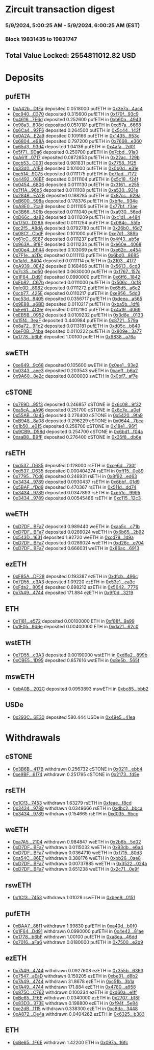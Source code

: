 # Zircuit transaction digest
### 5/9/2024, 5:00:25 AM - 5/9/2024, 6:00:25 AM (EST)
### Block 19831435 to 19831747

## Total Value Locked: 2554811012.82 USD

# Deposits
## pufETH
- [0xA42b...DfFa](https://etherscan.io/address/0xA42b3EEd1E7454DDa15d032682cAC1fb8013DfFa) deposited 0.0518000 pufETH in [0x3e7a...4ac4](https://etherscan.io/tx/0xA42b3EEd1E7454DDa15d032682cAC1fb8013DfFa)
- [0xc940...C370](https://etherscan.io/address/0xc94021324F11D1dE25450B52BC06F794e97dC370) deposited 0.315600 pufETH in [0xf70f...93c9](https://etherscan.io/tx/0xc94021324F11D1dE25450B52BC06F794e97dC370)
- [0x4616...7E6d](https://etherscan.io/address/0x4616bAd36cFd29060C3D9162ac5fE688b5807E6d) deposited 0.252600 pufETH in [0xb60a...4943](https://etherscan.io/tx/0x4616bAd36cFd29060C3D9162ac5fE688b5807E6d)
- [0x98a3...808d](https://etherscan.io/address/0x98a3Ac623e7aa0F12B76cBbAeF8D5c9Ab481808d) deposited 0.0510181 pufETH in [0xd57a...6668](https://etherscan.io/tx/0x98a3Ac623e7aa0F12B76cBbAeF8D5c9Ab481808d)
- [0x6Ca4...92F6](https://etherscan.io/address/0x6Ca4Db9eE6Ec786d569802035B601C711FFa92F6) deposited 0.264500 pufETH in [0x5c44...143f](https://etherscan.io/tx/0x6Ca4Db9eE6Ec786d569802035B601C711FFa92F6)
- [0x0A2A...E2a9](https://etherscan.io/address/0x0A2A357446341a6d70699B81Fd79271B9095E2a9) deposited 0.109166 pufETH in [0x1435...953c](https://etherscan.io/tx/0x0A2A357446341a6d70699B81Fd79271B9095E2a9)
- [0x6804...e98A](https://etherscan.io/address/0x68045948a843AA17449b11F061E84D5E33Dae98A) deposited 0.797200 pufETH in [0x7668...e360](https://etherscan.io/tx/0x68045948a843AA17449b11F061E84D5E33Dae98A)
- [0x65d3...93d4](https://etherscan.io/address/0x65d33f43AcD24ECb49361Eaee7fdD27eCDf193d4) deposited 1.04136 pufETH in [0x4afa...2d01](https://etherscan.io/tx/0x65d33f43AcD24ECb49361Eaee7fdD27eCDf193d4)
- [0x5f71...9Da6](https://etherscan.io/address/0x5f71Df4eB290e08A96370fE47E08d3e1A7029Da6) deposited 0.250700 pufETH in [0x7cbd...91a0](https://etherscan.io/tx/0x5f71Df4eB290e08A96370fE47E08d3e1A7029Da6)
- [0xA61f...0717](https://etherscan.io/address/0xA61fA9bdF93e447ED140cc7A4b743853930A0717) deposited 0.0872853 pufETH in [0x22ac...129b](https://etherscan.io/tx/0xA61fA9bdF93e447ED140cc7A4b743853930A0717)
- [0xcb53...C031](https://etherscan.io/address/0xcb535c9c6b585c307a32d40A3233912cDb20C031) deposited 0.981831 pufETH in [0x7758...1f25](https://etherscan.io/tx/0xcb535c9c6b585c307a32d40A3233912cDb20C031)
- [0x33d0...A1E8](https://etherscan.io/address/0x33d0230616FbeB76DDD96678e9feFee8ff07A1E8) deposited 0.101000 pufETH in [0x0b0d...e31e](https://etherscan.io/tx/0x33d0230616FbeB76DDD96678e9feFee8ff07A1E8)
- [0xe514...9C75](https://etherscan.io/address/0xe51418B196c5669D5761DD9d113c03e837cc9C75) deposited 0.0111175 pufETH in [0x7fad...7172](https://etherscan.io/tx/0xe51418B196c5669D5761DD9d113c03e837cc9C75)
- [0x4492...08BF](https://etherscan.io/address/0x4492ACd15c146a863b8284680cac3303296408BF) deposited 0.0111104 pufETH in [0x5c18...f24f](https://etherscan.io/tx/0x4492ACd15c146a863b8284680cac3303296408BF)
- [0x0454...6806](https://etherscan.io/address/0x04544f1326855278225dDe372Cb22B650e186806) deposited 0.0111130 pufETH in [0x3161...e255](https://etherscan.io/tx/0x04544f1326855278225dDe372Cb22B650e186806)
- [0x7f1A...96b5](https://etherscan.io/address/0x7f1A687088E9f0dB981cC4e01ccf5c0E0A2796b5) deposited 0.0111108 pufETH in [0xa530...931e](https://etherscan.io/tx/0x7f1A687088E9f0dB981cC4e01ccf5c0E0A2796b5)
- [0x284B...EA2B](https://etherscan.io/address/0x284B6d223B729dfc9938986D5eA6E011bDc0EA2B) deposited 0.188285 pufETH in [0x87cc...629a](https://etherscan.io/tx/0x284B6d223B729dfc9938986D5eA6E011bDc0EA2B)
- [0xB600...598a](https://etherscan.io/address/0xB600D13CeDFC2AfC8F06447956A74C4750a2598a) deposited 0.178376 pufETH in [0xbffe...934e](https://etherscan.io/tx/0xB600D13CeDFC2AfC8F06447956A74C4750a2598a)
- [0xA8E0...7ca9](https://etherscan.io/address/0xA8E0CB3783c9f1D64816f6443819d2dbf64A7ca9) deposited 0.0111105 pufETH in [0x77bf...f3ae](https://etherscan.io/tx/0xA8E0CB3783c9f1D64816f6443819d2dbf64A7ca9)
- [0x3B66...50fb](https://etherscan.io/address/0x3B66DCCF8273d120fF697860f42d72eC9AC650fb) deposited 0.0111040 pufETH in [0xa930...56ed](https://etherscan.io/tx/0x3B66DCCF8273d120fF697860f42d72eC9AC650fb)
- [0xD66c...da82](https://etherscan.io/address/0xD66c98634A83E27300aaf39d929b6dc1F1EDda82) deposited 0.0111209 pufETH in [0xc1d1...e484](https://etherscan.io/tx/0xD66c98634A83E27300aaf39d929b6dc1F1EDda82)
- [0x1750...D28A](https://etherscan.io/address/0x1750a66AFE097370B1607C0cf55522afE6aDD28A) deposited 0.0111254 pufETH in [0x084c...55fe](https://etherscan.io/tx/0x1750a66AFE097370B1607C0cf55522afE6aDD28A)
- [0xc2f5...A8dA](https://etherscan.io/address/0xc2f53C2EC64473EF333137C6a143eb60bee1A8dA) deposited 0.0792780 pufETH in [0x26b0...f6d7](https://etherscan.io/tx/0xc2f53C2EC64473EF333137C6a143eb60bee1A8dA)
- [0x08Cf...CbdF](https://etherscan.io/address/0x08Cf52BDb506AA4e44B1661c7a125Dd3681FCbdF) deposited 0.101000 pufETH in [0xe7d1...389b](https://etherscan.io/tx/0x08Cf52BDb506AA4e44B1661c7a125Dd3681FCbdF)
- [0x61cC...6E87](https://etherscan.io/address/0x61cC9Dcedca2C7761acC071a21A4066150e86E87) deposited 0.0111237 pufETH in [0x4f43...ab5a](https://etherscan.io/tx/0x61cC9Dcedca2C7761acC071a21A4066150e86E87)
- [0x963A...8f8F](https://etherscan.io/address/0x963A8DFD1898958044Dd0Ce84eA84B3de9c18f8F) deposited 0.0111234 pufETH in [0xe60e...4068](https://etherscan.io/tx/0x963A8DFD1898958044Dd0Ce84eA84B3de9c18f8F)
- [0x00e4...bF44](https://etherscan.io/address/0x00e42574Ab1417730d9147C57d19A82647FbbF44) deposited 0.103069 pufETH in [0xe62c...e454](https://etherscan.io/tx/0x00e42574Ab1417730d9147C57d19A82647FbbF44)
- [0x7F1e...a2Dc](https://etherscan.io/address/0x7F1e1AE72dB9be54225500624167089b858fa2Dc) deposited 0.0111113 pufETH in [0x6bd0...8685](https://etherscan.io/tx/0x7F1e1AE72dB9be54225500624167089b858fa2Dc)
- [0x1afd...8404](https://etherscan.io/address/0x1afdB696c10d8508D1f406Cd9034b4e51bA98404) deposited 0.0111114 pufETH in [0x2103...4177](https://etherscan.io/tx/0x1afdB696c10d8508D1f406Cd9034b4e51bA98404)
- [0xA939...0E42](https://etherscan.io/address/0xA939e3ED4afa46F76E566F34f1d2385F0bC00E42) deposited 0.168466 pufETH in [0x5613...6cd3](https://etherscan.io/tx/0xA939e3ED4afa46F76E566F34f1d2385F0bC00E42)
- [0x7c35...bd50](https://etherscan.io/address/0x7c35CBf70f2AD224B0bE17Fc832315132d6Ebd50) deposited 0.0630000 pufETH in [0xf767...157d](https://etherscan.io/tx/0x7c35CBf70f2AD224B0bE17Fc832315132d6Ebd50)
- [0x1F64...Dd91](https://etherscan.io/address/0x1F643779Ef4bb8909806a6CD01940aAb9721Dd91) deposited 0.0990000 pufETH in [0x6ff6...1842](https://etherscan.io/tx/0x1F643779Ef4bb8909806a6CD01940aAb9721Dd91)
- [0xFb82...C67b](https://etherscan.io/address/0xFb825b5EE5865e86c2fB0BBed76E87Ef6465C67b) deposited 0.0111000 pufETH in [0x506c...0cf8](https://etherscan.io/tx/0xFb825b5EE5865e86c2fB0BBed76E87Ef6465C67b)
- [0xfc0D...8982](https://etherscan.io/address/0xfc0Df9328874A5c391c58d30F27Db45342448982) deposited 0.0111272 pufETH in [0x65d5...a6e2](https://etherscan.io/tx/0xfc0Df9328874A5c391c58d30F27Db45342448982)
- [0xcb77...425E](https://etherscan.io/address/0xcb7710A9Dd804dB4C093f0a170bc3F3FE302425E) deposited 0.0110217 pufETH in [0xe956...5dd3](https://etherscan.io/tx/0xcb7710A9Dd804dB4C093f0a170bc3F3FE302425E)
- [0xc53d...8405](https://etherscan.io/address/0xc53d80f2153616019a652F3C4Fb1f23A751b8405) deposited 0.0356717 pufETH in [0xdeea...a565](https://etherscan.io/tx/0xc53d80f2153616019a652F3C4Fb1f23A751b8405)
- [0x9E88...a6BD](https://etherscan.io/address/0x9E889772A0e6d7273B1853f92852C73e5C45a6BD) deposited 0.0110217 pufETH in [0xba5b...1df8](https://etherscan.io/tx/0x9E889772A0e6d7273B1853f92852C73e5C45a6BD)
- [0xEe61...4C9e](https://etherscan.io/address/0xEe61DB9126c8a82DCF9c63C8fCB2ABd87d8C4C9e) deposited 0.0112190 pufETH in [0x4a19...d069](https://etherscan.io/tx/0xEe61DB9126c8a82DCF9c63C8fCB2ABd87d8C4C9e)
- [0xEB5B...0952](https://etherscan.io/address/0xEB5BD485665243B683b51c319e48482cC67a0952) deposited 0.0109232 pufETH in [0x3d8e...0133](https://etherscan.io/tx/0xEB5BD485665243B683b51c319e48482cC67a0952)
- [0x15f4...3eaF](https://etherscan.io/address/0x15f41755996000fBC183f2A489dE23Cf7DbC3eaF) deposited 0.440984 pufETH in [0x8721...579a](https://etherscan.io/tx/0x15f41755996000fBC183f2A489dE23Cf7DbC3eaF)
- [0x8a72...9Fc2](https://etherscan.io/address/0x8a729F8B176C1542a6cD273c58E05EeA15aD9Fc2) deposited 0.0113181 pufETH in [0xd05c...b840](https://etherscan.io/tx/0x8a729F8B176C1542a6cD273c58E05EeA15aD9Fc2)
- [0xeF0B...74ba](https://etherscan.io/address/0xeF0B739D7Fbda8C9b829C0b226ccb6C1eE4274ba) deposited 0.0110222 pufETH in [0x809e...3a77](https://etherscan.io/tx/0xeF0B739D7Fbda8C9b829C0b226ccb6C1eE4274ba)
- [0x1778...b6bF](https://etherscan.io/address/0x1778CB9fd8D489C740568A9bF16004D948d9b6bF) deposited 1.00100 pufETH in [0x9838...a76a](https://etherscan.io/tx/0x1778CB9fd8D489C740568A9bF16004D948d9b6bF)
## swETH
- [0xe649...9c68](https://etherscan.io/address/0xe649039e739Ed52E59Fe90d1928595460F129c68) deposited 0.105600 swETH in [0x0ee1...93e2](https://etherscan.io/tx/0xe649039e739Ed52E59Fe90d1928595460F129c68)
- [0x0343...aee3](https://etherscan.io/address/0x034350D7CfD289a5D3698a2369A5fF1cCD9Faee3) deposited 0.203543 swETH in [0xaeff...b6a2](https://etherscan.io/tx/0x034350D7CfD289a5D3698a2369A5fF1cCD9Faee3)
- [0x9A60...8e2c](https://etherscan.io/address/0x9A608d9F416518b5F11acf3dC5594C90D6998e2c) deposited 0.800000 swETH in [0x0bf7...af7e](https://etherscan.io/tx/0x9A608d9F416518b5F11acf3dC5594C90D6998e2c)
## cSTONE
- [0x7E9D...95f3](https://etherscan.io/address/0x7E9D3DeDc76e0C256d28e83a3D2d262De56795f3) deposited 0.246857 cSTONE in [0x6c08...9f32](https://etherscan.io/tx/0x7E9D3DeDc76e0C256d28e83a3D2d262De56795f3)
- [0xa5cA...aA96](https://etherscan.io/address/0xa5cA76c413c44EF8f7F8f07c3785Dd043114aA96) deposited 0.251700 cSTONE in [0x6c7e...a0ef](https://etherscan.io/tx/0xa5cA76c413c44EF8f7F8f07c3785Dd043114aA96)
- [0x55AB...0a45](https://etherscan.io/address/0x55AB64382ADBeDb19A00c921813d13369f910a45) deposited 0.276400 cSTONE in [0x5420...9fa9](https://etherscan.io/tx/0x55AB64382ADBeDb19A00c921813d13369f910a45)
- [0xB948...8a08](https://etherscan.io/address/0xB948Bf0147A952471aE0B880e29f9845675f8a08) deposited 0.296229 cSTONE in [0x0644...7bca](https://etherscan.io/tx/0xB948Bf0147A952471aE0B880e29f9845675f8a08)
- [0x1b50...e015](https://etherscan.io/address/0x1b50bDB71C265acdE77890eF980191F3F0f6e015) deposited 0.256700 cSTONE in [0x18e1...96f1](https://etherscan.io/tx/0x1b50bDB71C265acdE77890eF980191F3F0f6e015)
- [0x9CB9...D58d](https://etherscan.io/address/0x9CB9EAB4c0d8715Ac0Cd383b52085E32234BD58d) deposited 0.254700 cSTONE in [0x6bd1...f04a](https://etherscan.io/tx/0x9CB9EAB4c0d8715Ac0Cd383b52085E32234BD58d)
- [0xaaB8...B9fF](https://etherscan.io/address/0xaaB86036229568875A07818A6E91aD794C95B9fF) deposited 0.276400 cSTONE in [0x35f8...db6e](https://etherscan.io/tx/0xaaB86036229568875A07818A6E91aD794C95B9fF)
## rsETH
- [0xd537...D635](https://etherscan.io/address/0xd5378FC0E904B0552D24D0a54F34FD8aF084D635) deposited 0.128000 rsETH in [0xce6d...730f](https://etherscan.io/tx/0xd5378FC0E904B0552D24D0a54F34FD8aF084D635)
- [0xd537...D635](https://etherscan.io/address/0xd5378FC0E904B0552D24D0a54F34FD8aF084D635) deposited 0.000404274 rsETH in [0xff15...0e89](https://etherscan.io/tx/0xd5378FC0E904B0552D24D0a54F34FD8aF084D635)
- [0x7795...7Cd6](https://etherscan.io/address/0x779557786e5B68F5Ed7685Bc85B67F70dAbD7Cd6) deposited 0.246931 rsETH in [0x8f92...ed63](https://etherscan.io/tx/0x779557786e5B68F5Ed7685Bc85B67F70dAbD7Cd6)
- [0x3434...9789](https://etherscan.io/address/0x34349c5569e7B846c3558961552D2202760A9789) deposited 0.0930437 rsETH in [0x6bbf...01d9](https://etherscan.io/tx/0x34349c5569e7B846c3558961552D2202760A9789)
- [0x5BAF...fDd9](https://etherscan.io/address/0x5BAF523A503Cf0c8039c25631e22fcc9872afDd9) deposited 0.470367 rsETH in [0x511d...dd74](https://etherscan.io/tx/0x5BAF523A503Cf0c8039c25631e22fcc9872afDd9)
- [0x3434...9789](https://etherscan.io/address/0x34349c5569e7B846c3558961552D2202760A9789) deposited 0.0347893 rsETH in [0xe51c...9995](https://etherscan.io/tx/0x34349c5569e7B846c3558961552D2202760A9789)
- [0x3434...9789](https://etherscan.io/address/0x34349c5569e7B846c3558961552D2202760A9789) deposited 0.00545486 rsETH in [0xc115...12c3](https://etherscan.io/tx/0x34349c5569e7B846c3558961552D2202760A9789)
## weETH
- [0xD7DF...BFa7](https://etherscan.io/address/0xD7DF7E085214743530afF339aFC420c7c720BFa7) deposited 0.989440 weETH in [0xaa5c...c71b](https://etherscan.io/tx/0xD7DF7E085214743530afF339aFC420c7c720BFa7)
- [0xD7DF...BFa7](https://etherscan.io/address/0xD7DF7E085214743530afF339aFC420c7c720BFa7) deposited 0.0289024 weETH in [0x6b65...2b92](https://etherscan.io/tx/0xD7DF7E085214743530afF339aFC420c7c720BFa7)
- [0x543D...1631](https://etherscan.io/address/0x543Dcbd307f0726dad65E6083c2eD6853E911631) deposited 1.92720 weETH in [0xcd78...1d9a](https://etherscan.io/tx/0x543Dcbd307f0726dad65E6083c2eD6853E911631)
- [0xD7DF...BFa7](https://etherscan.io/address/0xD7DF7E085214743530afF339aFC420c7c720BFa7) deposited 0.0289024 weETH in [0xd26c...e704](https://etherscan.io/tx/0xD7DF7E085214743530afF339aFC420c7c720BFa7)
- [0xD7DF...BFa7](https://etherscan.io/address/0xD7DF7E085214743530afF339aFC420c7c720BFa7) deposited 0.666031 weETH in [0x86ac...6913](https://etherscan.io/tx/0xD7DF7E085214743530afF339aFC420c7c720BFa7)
## ezETH
- [0xF85A...DF28](https://etherscan.io/address/0xF85Ae009145F390D2aCd5D9DB8C3F5515Dd6DF28) deposited 0.193387 ezETH in [0xdfcb...496c](https://etherscan.io/tx/0xF85Ae009145F390D2aCd5D9DB8C3F5515Dd6DF28)
- [0x7D55...c3A3](https://etherscan.io/address/0x7D553e05Cc61c2bFA956FCaeF5d2da12d9eec3A3) deposited 1.09220 ezETH in [0x53c1...ea3c](https://etherscan.io/tx/0x7D553e05Cc61c2bFA956FCaeF5d2da12d9eec3A3)
- [0xFda2...8054](https://etherscan.io/address/0xFda23Ac8F8115f53C32e5cAcbCD34c4245EA8054) deposited 0.698212 ezETH in [0x5642...7776](https://etherscan.io/tx/0xFda23Ac8F8115f53C32e5cAcbCD34c4245EA8054)
- [0x7A49...4744](https://etherscan.io/address/0x7A493Be5c2ce014cD049Bf178a1ac0Db1B434744) deposited 171.884 ezETH in [0x9f0d...3219](https://etherscan.io/tx/0x7A493Be5c2ce014cD049Bf178a1ac0Db1B434744)
## ETH
- [0x1181...e572](https://etherscan.io/address/0x11816E5f089F7D6F53f0e7612A368916c971e572) deposited 0.00100000 ETH in [0xf88f...9a99](https://etherscan.io/tx/0x11816E5f089F7D6F53f0e7612A368916c971e572)
- [0x1F05...9d6e](https://etherscan.io/address/0x1F0559eD9f6dd4FC7073e683a0554909cD449d6e) deposited 0.00400000 ETH in [0xda21...62c0](https://etherscan.io/tx/0x1F0559eD9f6dd4FC7073e683a0554909cD449d6e)
## wstETH
- [0x7D55...c3A3](https://etherscan.io/address/0x7D553e05Cc61c2bFA956FCaeF5d2da12d9eec3A3) deposited 0.00190000 wstETH in [0xd6a2...899b](https://etherscan.io/tx/0x7D553e05Cc61c2bFA956FCaeF5d2da12d9eec3A3)
- [0xCBE5...1D95](https://etherscan.io/address/0xCBE523B2493416BA361EbB966BAC21bd424c1D95) deposited 0.857616 wstETH in [0x8e5b...565f](https://etherscan.io/tx/0xCBE523B2493416BA361EbB966BAC21bd424c1D95)
## mswETH
- [0xbA0B...202C](https://etherscan.io/address/0xbA0Bf05D2E4FFedCD8B5B02FAd442c4AE345202C) deposited 0.0953893 mswETH in [0xbc85...bbb2](https://etherscan.io/tx/0xbA0Bf05D2E4FFedCD8B5B02FAd442c4AE345202C)
## USDe
- [0x293C...6E30](https://etherscan.io/address/0x293C6937D8D82e05B01335F7B33FBA0c8e256E30) deposited 580.444 USDe in [0x49e5...41ea](https://etherscan.io/tx/0x293C6937D8D82e05B01335F7B33FBA0c8e256E30)
# Withdrawals
## cSTONE
- [0x3B6B...417B](https://etherscan.io/address/0x3B6BA274560fa96bc9D9BF1B244BA2fd719b417B) withdrawn 0.256732 cSTONE in [0x0211...ebb4](https://etherscan.io/tx/0x3B6BA274560fa96bc9D9BF1B244BA2fd719b417B)
- [0xe9BF...6174](https://etherscan.io/address/0xe9BF5F12254104Dcd9eDCC578B19Ad1429d56174) withdrawn 0.251795 cSTONE in [0x2173...fd5e](https://etherscan.io/tx/0xe9BF5F12254104Dcd9eDCC578B19Ad1429d56174)
## rsETH
- [0x1Cf3...7453](https://etherscan.io/address/0x1Cf3C43C857042328189763341492c8CB99a7453) withdrawn 1.63279 rsETH in [0xfeae...f8cd](https://etherscan.io/tx/0x1Cf3C43C857042328189763341492c8CB99a7453)
- [0x3434...9789](https://etherscan.io/address/0x34349c5569e7B846c3558961552D2202760A9789) withdrawn 0.0349666 rsETH in [0xdbc2...bbca](https://etherscan.io/tx/0x34349c5569e7B846c3558961552D2202760A9789)
- [0x3434...9789](https://etherscan.io/address/0x34349c5569e7B846c3558961552D2202760A9789) withdrawn 0.154665 rsETH in [0xd035...9bcc](https://etherscan.io/tx/0x34349c5569e7B846c3558961552D2202760A9789)
## weETH
- [0xa7A5...2104](https://etherscan.io/address/0xa7A59a9954624a1fB40e2F840E46F58e8ad72104) withdrawn 0.984847 weETH in [0x2b6b...5d02](https://etherscan.io/tx/0xa7A59a9954624a1fB40e2F840E46F58e8ad72104)
- [0xD7DF...BFa7](https://etherscan.io/address/0xD7DF7E085214743530afF339aFC420c7c720BFa7) withdrawn 0.0115032 weETH in [0x93db...e6a4](https://etherscan.io/tx/0xD7DF7E085214743530afF339aFC420c7c720BFa7)
- [0xD7DF...BFa7](https://etherscan.io/address/0xD7DF7E085214743530afF339aFC420c7c720BFa7) withdrawn 0.0364710 weETH in [0xf715...80d3](https://etherscan.io/tx/0xD7DF7E085214743530afF339aFC420c7c720BFa7)
- [0xa54C...86E7](https://etherscan.io/address/0xa54C60Bd2294a6c1c86e57787981AfAcf9ef86E7) withdrawn 0.388176 weETH in [0xbb26...0ae8](https://etherscan.io/tx/0xa54C60Bd2294a6c1c86e57787981AfAcf9ef86E7)
- [0xD7DF...BFa7](https://etherscan.io/address/0xD7DF7E085214743530afF339aFC420c7c720BFa7) withdrawn 0.00737885 weETH in [0x3522...024a](https://etherscan.io/tx/0xD7DF7E085214743530afF339aFC420c7c720BFa7)
- [0xD7DF...BFa7](https://etherscan.io/address/0xD7DF7E085214743530afF339aFC420c7c720BFa7) withdrawn 0.651238 weETH in [0x2c71...0e9f](https://etherscan.io/tx/0xD7DF7E085214743530afF339aFC420c7c720BFa7)
## rswETH
- [0x1Cf3...7453](https://etherscan.io/address/0x1Cf3C43C857042328189763341492c8CB99a7453) withdrawn 1.01029 rswETH in [0xbee9...0151](https://etherscan.io/tx/0x1Cf3C43C857042328189763341492c8CB99a7453)
## pufETH
- [0xBAA7...86f1](https://etherscan.io/address/0xBAA7e8a6251Cd3D7A96d619f1605a178D42586f1) withdrawn 1.99830 pufETH in [0xa40d...b0f0](https://etherscan.io/tx/0xBAA7e8a6251Cd3D7A96d619f1605a178D42586f1)
- [0x1F64...Dd91](https://etherscan.io/address/0x1F643779Ef4bb8909806a6CD01940aAb9721Dd91) withdrawn 0.0990000 pufETH in [0x4e42...81ae](https://etherscan.io/tx/0x1F643779Ef4bb8909806a6CD01940aAb9721Dd91)
- [0x1778...b6bF](https://etherscan.io/address/0x1778CB9fd8D489C740568A9bF16004D948d9b6bF) withdrawn 1.00100 pufETH in [0xa8ea...46dd](https://etherscan.io/tx/0x1778CB9fd8D489C740568A9bF16004D948d9b6bF)
- [0x7016...aFa6](https://etherscan.io/address/0x70162d6833AA6bD74A3f93f90A27537958a8aFa6) withdrawn 0.0180000 pufETH in [0x7500...e2b9](https://etherscan.io/tx/0x70162d6833AA6bD74A3f93f90A27537958a8aFa6)
## ezETH
- [0x7A49...4744](https://etherscan.io/address/0x7A493Be5c2ce014cD049Bf178a1ac0Db1B434744) withdrawn 0.0927608 ezETH in [0x355b...6363](https://etherscan.io/tx/0x7A493Be5c2ce014cD049Bf178a1ac0Db1B434744)
- [0x7547...aEaD](https://etherscan.io/address/0x75474e8dd088767a244B870533BC4Ed03FbDaEaD) withdrawn 0.159205 ezETH in [0xbe31...d8b2](https://etherscan.io/tx/0x75474e8dd088767a244B870533BC4Ed03FbDaEaD)
- [0x7A49...4744](https://etherscan.io/address/0x7A493Be5c2ce014cD049Bf178a1ac0Db1B434744) withdrawn 31.8678 ezETH in [0xc51b...3b1a](https://etherscan.io/tx/0x7A493Be5c2ce014cD049Bf178a1ac0Db1B434744)
- [0x7A49...4744](https://etherscan.io/address/0x7A493Be5c2ce014cD049Bf178a1ac0Db1B434744) withdrawn 171.884 ezETH in [0x4780...a958](https://etherscan.io/tx/0x7A493Be5c2ce014cD049Bf178a1ac0Db1B434744)
- [0x875C...C762](https://etherscan.io/address/0x875C02095ABB53428aa56A59FE6C8E712F48C762) withdrawn 0.100334 ezETH in [0xd60a...e1ff](https://etherscan.io/tx/0x875C02095ABB53428aa56A59FE6C8E712F48C762)
- [0xBe65...1F6E](https://etherscan.io/address/0xBe6582044940bC99a8C80EA6ce890A26316C1F6E) withdrawn 0.0340000 ezETH in [0x2707...b18f](https://etherscan.io/tx/0xBe6582044940bC99a8C80EA6ce890A26316C1F6E)
- [0x83D3...373E](https://etherscan.io/address/0x83D322867261fA1c97aa7e1610D47A0f6C88373E) withdrawn 0.198800 ezETH in [0xf94f...5e84](https://etherscan.io/tx/0x83D322867261fA1c97aa7e1610D47A0f6C88373E)
- [0xe2dB...1115](https://etherscan.io/address/0xe2dB8361D949c51143B04E44A87aBF94D2bD1115) withdrawn 0.338300 ezETH in [0xc8da...3448](https://etherscan.io/tx/0xe2dB8361D949c51143B04E44A87aBF94D2bD1115)
- [0xA872...De4a](https://etherscan.io/address/0xA8721c7FB05783Aa3703B2bEc9bB4e4b02D8De4a) withdrawn 0.0404262 ezETH in [0x6325...b383](https://etherscan.io/tx/0xA8721c7FB05783Aa3703B2bEc9bB4e4b02D8De4a)
## ETH
- [0xBe65...1F6E](https://etherscan.io/address/0xBe6582044940bC99a8C80EA6ce890A26316C1F6E) withdrawn 1.42200 ETH in [0x097a...16fc](https://etherscan.io/tx/0xBe6582044940bC99a8C80EA6ce890A26316C1F6E)
